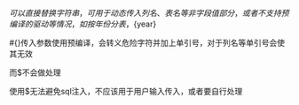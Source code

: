 $可以直接替换字符串，可用于动态传入列名、表名等非字段值部分，或者不支持预编译的驱动等情况，如按年份分表，${year}



#{}传入参数使用预编译，会转义危险字符并加上单引号，对于列名等单引号会使其无效

而$不会做处理



使用$无法避免sql注入，不应该用于用户输入传入，或者要自行处理